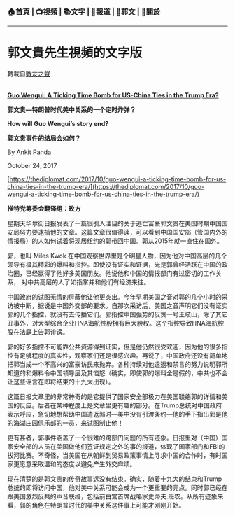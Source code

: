 ###  [:house:首頁](https://github.com/ourhimalayas/home) | [:tv:視頻](https://github.com/ourhimalayas/videos) | [:books:文字](https://github.com/ourhimalayas/txt) | [:newspaper:報道](https://github.com/ourhimalayas/news) | [:eagle:郭文](https://github.com/ourhimalayas/guomedia) | [:pray:關於](https://github.com/ourhimalayas/home/tree/master/about)
---
# 郭文貴先生視頻的文字版
轉載自[戰友之聲](http://littleantvoice.blogspot.com)

**[  
Guo Wengui: A Ticking Time Bomb for US-China Ties in the Trump Era?](https://www.blogger.com/null)**



**郭文贵—特朗普时代美中关系的一个定时炸弹？**





**How will Guo Wengui’s story end?**



**郭文贵事件的结局会如何？**



By Ankit Panda

October 24, 2017

[https://thediplomat.com/2017/10/guo-wengui-a-ticking-time-bomb-for-us-china-ties-in-the-trump-era/](https://thediplomat.com/2017/10/guo-wengui-a-ticking-time-bomb-for-us-china-ties-in-the-trump-era/)



**推特党筹委会翻译组：玫方**



星期天华尔街日报发表了一篇很引人注目的关于逃亡富豪郭文贵在美国时期中国国安局努力要逮捕他的文章。这篇文章很值得读，可以看到中国国安部（管国内外的情报局）的人如何试着将现居纽约的郭带回中国。郭从2015年就一直住在国外。



郭，也叫 Miles Kwok 在中国观察世界里是个明星人物，因为他对中国高层的几个领导有极其精彩的爆料和指控。即使没有证实和证据，光是郭曾经活跃在中国的政治圈，已经赢得了他好多美国朋友。他说他和中国的情报部门有过密切的工作关系， 对中共高层的人了如指掌并和他们有经济来往。



中国政府的试图无情的屏蔽他让他更突出。今年早期美国之音对郭的几个小时的采访被中断，据说是中国外交部的要求。自那次采访后，美国之音声明它们没有证实郭的几个指控，就没有去传播它们。郭指控中国强势的反贪一号王岐山，除了其它丑事外，对大型综合企业HNA海航控股拥有巨大股权。这个指控导致HNA海航控股在法庭上告郭诽谤。



郭的好多指控不可能靠公共资源得到证实，但是他仍然很受欢迎，因为他的很多指控有足够程度的真实性，观察家们还是很感兴趣。再说了，中国政府还没有简单地把郭当成一个不高兴的富豪访民来抛弃。各种持续对他遣返和禁言的努力说明郭所知道的和爆料令中国领导层及其恼怒（确实，即使郭的爆料全是假的，中共也不会让这些谣言在即将结束的十九大出现）。



这篇日报文章里的非常神奇的是它提供了国家安全部极力在美国联络郭的详情和美国的反应。后者在某种程度上是文章里更有趣的部分。在Trump总统对中国政府表示呼应，急切地想帮助中国遣返郭时—美中没有引渡条约—他的手下指出郭是他的海湖庄园俱乐部的一员，来试图制止他！



更有甚者，郭事件涵盖了一个很难的跨部门问题的所有迹象。日报里对（中国）国家安全部的人员在美国做他们签证规定之外的事的报道，体现了国家部门和FBI的拔河比赛。不奇怪，当美国在从朝鲜到贸易政策事情上寻求中国的合作时，有时国家更愿意采取温和的态度以避免产生外交麻烦。



现在清楚的是郭文贵的传奇故事远没有结束。确实，随着十九大的结束和Trump总统的即将访问中国，他对美中关系可能会成为一个更重要的亮点。同时郭已经在跟美国激烈反共的声音联络，包括前白宫首席战略家史蒂夫.班农。从所有迹象来看，郭的角色在特朗普时代的美中关系这件事上可能才刚刚开始。
<u></u><sub></sub><sup></sup><strike></strike>